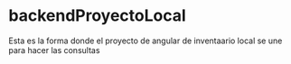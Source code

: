 # backendProyectoLocal
Esta es la forma donde el proyecto de angular
de inventaario local se une para hacer las consultas
